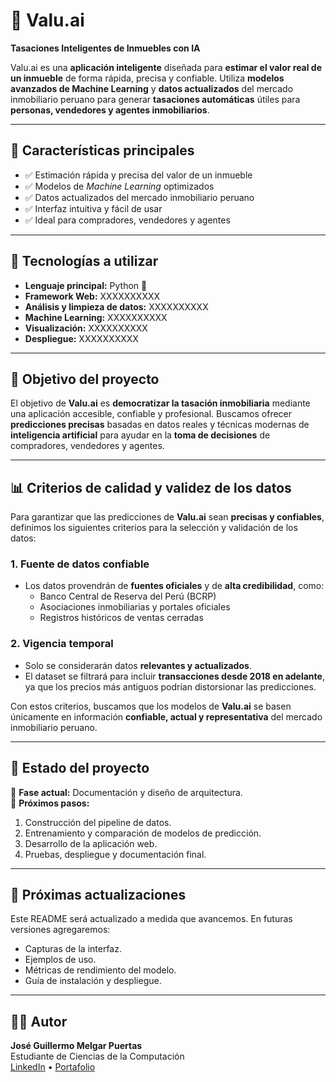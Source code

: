 # 🏡 Valu.ai  
**Tasaciones Inteligentes de Inmuebles con IA**  

Valu.ai es una **aplicación inteligente** diseñada para **estimar el valor real de un inmueble** de forma rápida, precisa y confiable. Utiliza **modelos avanzados de Machine Learning** y **datos actualizados** del mercado inmobiliario peruano para generar **tasaciones automáticas** útiles para **personas, vendedores y agentes inmobiliarios**.  

---

## 🚀 Características principales  
- ✅ Estimación rápida y precisa del valor de un inmueble  
- ✅ Modelos de *Machine Learning* optimizados  
- ✅ Datos actualizados del mercado inmobiliario peruano  
- ✅ Interfaz intuitiva y fácil de usar  
- ✅ Ideal para compradores, vendedores y agentes  

---

## 🧩 Tecnologías a utilizar  
- **Lenguaje principal:** Python 🐍  
- **Framework Web:** XXXXXXXXXX
- **Análisis y limpieza de datos:** XXXXXXXXXX
- **Machine Learning:** XXXXXXXXXX
- **Visualización:** XXXXXXXXXX
- **Despliegue:** XXXXXXXXXX

---

## 📌 Objetivo del proyecto  
El objetivo de **Valu.ai** es **democratizar la tasación inmobiliaria** mediante una aplicación accesible, confiable y profesional. Buscamos ofrecer **predicciones precisas** basadas en datos reales y técnicas modernas de **inteligencia artificial** para ayudar en la **toma de decisiones** de compradores, vendedores y agentes.  

---

## 📊 Criterios de calidad y validez de los datos  

Para garantizar que las predicciones de **Valu.ai** sean **precisas y confiables**, definimos los siguientes criterios para la selección y validación de los datos:  

### **1. Fuente de datos confiable**
- Los datos provendrán de **fuentes oficiales** y de **alta credibilidad**, como:
  - Banco Central de Reserva del Perú (BCRP)
  - Asociaciones inmobiliarias y portales oficiales
  - Registros históricos de ventas cerradas  

### **2. Vigencia temporal**
- Solo se considerarán datos **relevantes y actualizados**.  
- El dataset se filtrará para incluir **transacciones desde 2018 en adelante**, ya que los precios más antiguos podrían distorsionar las predicciones.

Con estos criterios, buscamos que los modelos de **Valu.ai** se basen únicamente en información **confiable, actual y representativa** del mercado inmobiliario peruano.  

---

## 📅 Estado del proyecto  
🔹 **Fase actual:** Documentación y diseño de arquitectura.  
🔹 **Próximos pasos:**  
1. Construcción del pipeline de datos.  
2. Entrenamiento y comparación de modelos de predicción.  
3. Desarrollo de la aplicación web.  
4. Pruebas, despliegue y documentación final.  

---

## 📌 Próximas actualizaciones  
Este README será actualizado a medida que avancemos. En futuras versiones agregaremos:  
- Capturas de la interfaz.  
- Ejemplos de uso.  
- Métricas de rendimiento del modelo.  
- Guía de instalación y despliegue.  

---

## 👨‍💻 Autor  
**José Guillermo Melgar Puertas**  
Estudiante de Ciencias de la Computación  
[LinkedIn](www.linkedin.com/in/josé-guillermo-melgar-puertas-abb1712bb) • [Portafolio](jose-melgar.github.io/Portafolio_Jose-Melgar/ )

